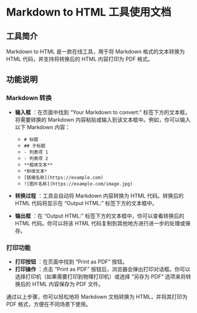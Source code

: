 # Markdown to HTML 工具使用文档

## 工具简介
Markdown to HTML 是一款在线工具，用于将 Markdown 格式的文本转换为 HTML 代码，并支持将转换后的 HTML 内容打印为 PDF 格式。

## 功能说明

### Markdown 转换

  * **输入框** ：在页面中找到 “Your Markdown to convert:” 标签下方的文本框，将需要转换的 Markdown 内容粘贴或输入到该文本框中。例如，你可以输入以下 Markdown 内容：
    * `# 标题`
    * `## 子标题`
    * `- 列表项 1`
    * `- 列表项 2`
    * `**粗体文本**`
    * `*斜体文本*`
    * `[链接名称](https://example.com)`
    * `![图片名称](https://example.com/image.jpg)`

  * **转换过程** ：工具会自动将 Markdown 内容转换为 HTML 代码。转换后的 HTML 代码将显示在 “Output HTML:” 标签下方的文本框中。
  * **输出框** ：在 “Output HTML:” 标签下方的文本框中，你可以查看转换后的 HTML 代码。你可以将该 HTML 代码复制到其他地方进行进一步的处理或保存。

### 打印功能

  * **打印按钮** ：在页面中找到 “Print as PDF” 按钮。
  * **打印操作** ：点击 “Print as PDF” 按钮后，浏览器会弹出打印对话框。你可以选择打印机（如果需要打印到物理打印机）或选择 “另存为 PDF” 选项来将转换后的 HTML 内容保存为 PDF 文件。


通过以上步骤，你可以轻松地将 Markdown 文档转换为 HTML，并将其打印为 PDF 格式，方便在不同场景下使用。